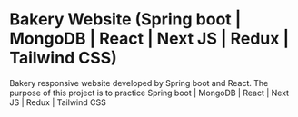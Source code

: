 # Bakery Website (Spring boot | MongoDB | React | Next JS | Redux | Tailwind CSS)
Bakery responsive website developed by Spring boot and React. The purpose of this project is to practice Spring boot | MongoDB | React | Next JS | Redux | Tailwind CSS
